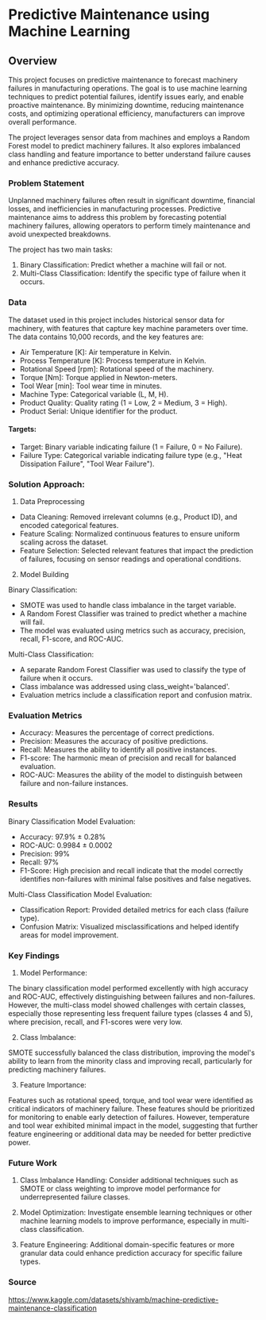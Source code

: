 # Predictive Maintenance using Machine Learning

## Overview

This project focuses on predictive maintenance to forecast machinery failures in manufacturing operations. The goal is to use machine learning techniques to predict potential failures, identify issues early, and enable proactive maintenance. By minimizing downtime, reducing maintenance costs, and optimizing operational efficiency, manufacturers can improve overall performance.

The project leverages sensor data from machines and employs a Random Forest model to predict machinery failures. It also explores imbalanced class handling and feature importance to better understand failure causes and enhance predictive accuracy.

### Problem Statement

Unplanned machinery failures often result in significant downtime, financial losses, and inefficiencies in manufacturing processes. Predictive maintenance aims to address this problem by forecasting potential machinery failures, allowing operators to perform timely maintenance and avoid unexpected breakdowns.

The project has two main tasks:

1. Binary Classification: Predict whether a machine will fail or not.
2. Multi-Class Classification: Identify the specific type of failure when it occurs.

### Data

The dataset used in this project includes historical sensor data for machinery, with features that capture key machine parameters over time. The data contains 10,000 records, and the key features are:

- Air Temperature [K]: Air temperature in Kelvin.
- Process Temperature [K]: Process temperature in Kelvin.
- Rotational Speed [rpm]: Rotational speed of the machinery.
- Torque [Nm]: Torque applied in Newton-meters.
- Tool Wear [min]: Tool wear time in minutes.
- Machine Type: Categorical variable (L, M, H).
- Product Quality: Quality rating (1 = Low, 2 = Medium, 3 = High).
- Product Serial: Unique identifier for the product.

#### Targets:

- Target: Binary variable indicating failure (1 = Failure, 0 = No Failure).
- Failure Type: Categorical variable indicating failure type (e.g., "Heat Dissipation Failure", "Tool Wear Failure").

### Solution Approach:

1. Data Preprocessing
- Data Cleaning: Removed irrelevant columns (e.g., Product ID), and encoded categorical features.
- Feature Scaling: Normalized continuous features to ensure uniform scaling across the dataset.
- Feature Selection: Selected relevant features that impact the prediction of failures, focusing on sensor readings and operational conditions.

2. Model Building

Binary Classification:
- SMOTE was used to handle class imbalance in the target variable.
- A Random Forest Classifier was trained to predict whether a machine will fail.
- The model was evaluated using metrics such as accuracy, precision, recall, F1-score, and ROC-AUC.

Multi-Class Classification:
- A separate Random Forest Classifier was used to classify the type of failure when it occurs.
- Class imbalance was addressed using class_weight='balanced'.
- Evaluation metrics include a classification report and confusion matrix.

### Evaluation Metrics

- Accuracy: Measures the percentage of correct predictions.
- Precision: Measures the accuracy of positive predictions.
- Recall: Measures the ability to identify all positive instances.
- F1-score: The harmonic mean of precision and recall for balanced evaluation.
- ROC-AUC: Measures the ability of the model to distinguish between failure and non-failure instances.

### Results

Binary Classification Model Evaluation:

- Accuracy: 97.9% ± 0.28%
- ROC-AUC: 0.9984 ± 0.0002
- Precision: 99%
- Recall: 97%
- F1-Score: High precision and recall indicate that the model correctly identifies non-failures with minimal false positives and false negatives.

Multi-Class Classification Model Evaluation:
- Classification Report: Provided detailed metrics for each class (failure type).
- Confusion Matrix: Visualized misclassifications and helped identify areas for model improvement.

### Key Findings

1. Model Performance:

The binary classification model performed excellently with high accuracy and ROC-AUC, effectively distinguishing between failures and non-failures. However, the multi-class model showed challenges with certain classes, especially those representing less frequent failure types (classes 4 and 5), where precision, recall, and F1-scores were very low.

2. Class Imbalance:

SMOTE successfully balanced the class distribution, improving the model's ability to learn from the minority class and improving recall, particularly for predicting machinery failures.

3. Feature Importance:

Features such as rotational speed, torque, and tool wear were identified as critical indicators of machinery failure. These features should be prioritized for monitoring to enable early detection of failures. However, temperature and tool wear exhibited minimal impact in the model, suggesting that further feature engineering or additional data may be needed for better predictive power.

### Future Work

1. Class Imbalance Handling: Consider additional techniques such as SMOTE or class weighting to improve model performance for underrepresented failure classes.

2. Model Optimization: Investigate ensemble learning techniques or other machine learning models to improve performance, especially in multi-class classification.

3. Feature Engineering: Additional domain-specific features or more granular data could enhance prediction accuracy for specific failure types.       

### Source

https://www.kaggle.com/datasets/shivamb/machine-predictive-maintenance-classification
